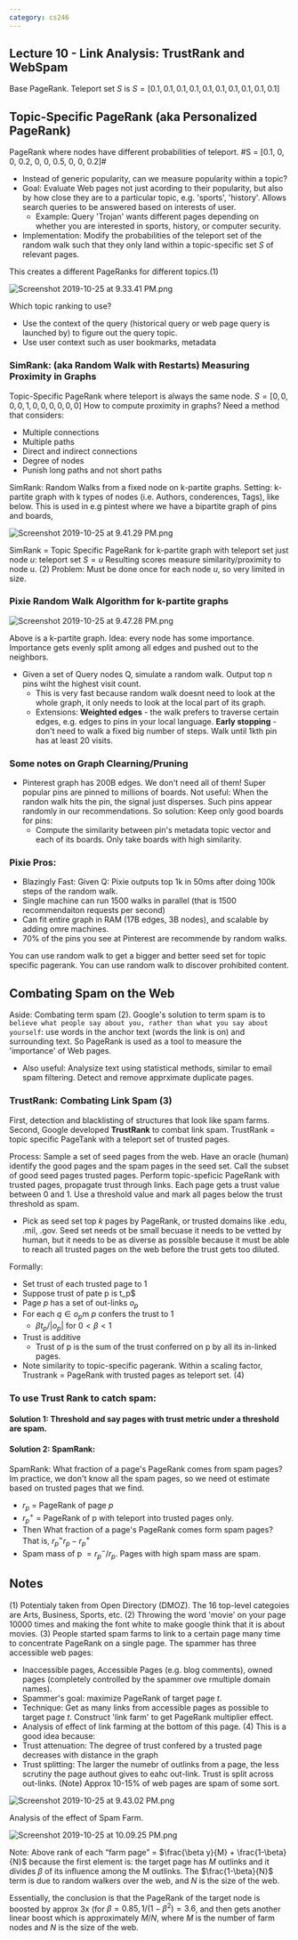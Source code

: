 ```yaml
---
category: cs246
---
```


## Lecture 10 - Link Analysis: TrustRank and WebSpam
Base PageRank. Teleport set $S$ is $S = [0.1, 0.1, 0.1, 0.1, 0.1, 0.1, 0.1, 0.1, 0.1, 0.1]$
## Topic-Specific PageRank (aka Personalized PageRank)
  PageRank where nodes have different probabilities of teleport. #S = [0.1, 0, 0, 0.2, 0, 0, 0.5, 0, 0, 0.2]#
  - Instead of generic popularity, can we measure popularity within a topic?
  - Goal: Evaluate Web pages not just acording to their popularity, but also by how close they are to a particular topic, e.g. 'sports', 'history'. Allows search queries to be answered based on interests of user.
    - Example: Query 'Trojan' wants different pages depending on whether you are interested in sports, history, or computer security.
  - Implementation: Modify the probabilities of the teleport set of the random walk such that they only land within a topic-specific set $S$ of relevant pages. 
  
  This creates a different PageRanks for different topics.(1)

![Screenshot 2019-10-25 at 9.33.41 PM.png](/assets/blog_resources/D5FD5A77E44CD2B2FB329B6A497A1EEE.png)

Which topic ranking to use? 
 - Use the context of the query (historical query or web page query is launched by) to figure out the query topic. 
 - Use user context such as user bookmarks, metadata

### SimRank: (aka Random Walk with Restarts) Measuring Proximity in Graphs 
Topic-Specific PageRank where teleport is always the same node. $S=[0, 0, 0, 0, 1, 0, 0, 0, 0, 0, 0]$
How to compute proximity in graphs? Need a method that considers:
  - Multiple connections
  - Multiple paths
  - Direct and indirect connections
  - Degree of nodes
  - Punish long paths and not short paths
  
SimRank: Random Walks from a fixed node on k-partite graphs.
Setting: k-partite graph with k types of nodes (i.e. Authors, conderences, Tags), like below. This is used in e.g pintest where we have a bipartite graph of pins and boards,

![Screenshot 2019-10-25 at 9.41.29 PM.png](/assets/blog_resources/BF1FEB077BC3DEFF2A7056A882B8A823.png)

SimRank = Topic Specific PageRank for k-partite graph with teleport set just node $u$: teleport set $S={u}$
Resulting scores measure similarity/proximity to node u. (2)
Problem: Must be done once for each node $u$, so very limited in size.

### Pixie Random Walk Algorithm for k-partite graphs

![Screenshot 2019-10-25 at 9.47.28 PM.png](/assets/blog_resources/C258565CC6E85BB37B821F785D57C17A.png)

Above is a k-partite graph.
Idea: every node has some importance. Importance gets evenly split among all edges and pushed out to the neighbors.
- Given a set of Query nodes Q, simulate a random walk. Output top n pins wiht the highest visit count.
  - This is very fast because random walk doesnt need to look at the whole graph, it only needs to look at the local part of its graph.
  - Extensions: **Weighted edges** - the walk prefers to traverse certain edges, e.g. edges to pins in your local language. **Early stopping** - don't need to walk a fixed big number of steps. Walk until 1kth pin has at least 20 visits.

### Some notes on Graph Clearning/Pruning
  - Pinterest graph has 200B edges. We don't need all of them! Super popular pins are pinned to millions of boards. Not useful: When the randon walk hits the pin, the signal just disperses. Such pins appear randomly in our recommendations. So solution: Keep only good boards for pins:
    - Compute the similarity between pin's metadata topic vector and each of its boards. Only take boards with high similarity.

### Pixie Pros:
  - Blazingly Fast: Given Q: Pixie outputs top 1k in 50ms after doing 100k steps of the random walk.
  - Single machine can run 1500 walks in parallel (that is 1500 recommendaiton requests per second)
  - Can fit entire graph in RAM (17B edges, 3B nodes), and scalable by adding omre machines.
  - 70% of the pins you see at Pinterest are recommende by random walks.

You can use random walk to get a bigger and better seed set for topic specific pagerank.
You can use random walk to discover prohibited content. 

## Combating Spam on the Web
Aside: Combating term spam (2). Google's solution to term spam is to `believe what people say about you, rather than what you say about yourself`: use words in the anchor text (words the link is on) and surrounding text. So PageRank is used as a tool to measure the 'importance' of Web pages.
  - Also useful: Analysize text using statistical methods, similar to email spam filtering. Detect and remove apprximate duplicate pages. 

### TrustRank: Combating Link Spam (3)
First, detection and blacklisting of structures that look like spam farms.
Second, Google developed **TrustRank** to combat link spam. TrustRank = topic specific PageTank with a teleport set of trusted pages.

Process: Sample a set of seed pages from the web.
Have an oracle (human) identify the good pages and the spam pages in the seed set. Call the subset of good seed pages trusted pages. Perform topic-speficic PageRank with trusted pages, propagate trust through links. Each page gets a trust value between 0 and 1. Use a threshold value and mark all pages below the trust threshold as spam.
  - Pick as seed set top $k$ pages by PageRank, or trusted domains like .edu, .mil, .gov. Seed set needs ot be small becuase it needs to be vetted by human, but it needs to be as diverse as possible because it must be able to reach all trusted pages on the web before the trust gets too diluted.

Formally: 
  - Set trust of each trusted page to 1
  - Suppose trust of pate p is t_p$
  - Page $p$ has a set of out-links $o_p$
  - For each $q \in o_p$m $p$ confers the trust to $1$
    - $\beta t_p / |o_p|$ for $0< \beta<1$
  - Trust is additive
    - Trust of p is the sum of the trust conferred on p by all its in-linked pages.
  - Note similarity to topic-specific pagerank. Within a scaling factor, Trustrank = PageRank with trusted pages as teleport set. (4)

### To use Trust Rank to catch spam:

#### Solution 1: Threshold and say pages with trust metric under a threshold are spam. 

#### Solution 2: SpamRank: 
SpamRank: What fraction of a page's PageRank comes from spam pages? Im practice, we don't know all the spam pages, so we need ot estimate based on trusted pages that we find.

- $r_p$ = PageRank of page $p$
- $r_p^+$ = PageRank of p with teleport into trusted pages only. 
- Then What fraction of a page's PageRank comes form spam pages? That is, $r_p^= r_p - r_p^+$
- Spam mass of p $= r_p^-/r_p$. Pages with high spam mass are spam.

## Notes
(1) Potentialy taken from Open Directory (DMOZ). The 16 top-level categoies are Arts, Business, Sports, etc.
(2) Throwing the word 'movie' on your page 10000 times and making the font white to make google think that it is about movies.
(3) People started spam farms to link to a certain page many time to concentrate PageRank on a single page. The spammer has three accessible web pages:
  - Inaccessible pages, Accessible Pages (e.g. blog comments), owned pages (completely controlled by the spammer ove rmultiple domain names).
  - Spammer's goal: maximize PageRank of target page $t$.
  - Technique: Get as many links from accessible pages as possible to target page $t$. Construct 'link farm' to get PageRank multiplier effect.
  - Analysis of effect of link farming at the bottom of this page. 
(4) This is a good idea because:
  - Trust attenuation: The degree of trust confered by a trusted page decreases with distance in the graph
  - Trust splitting: The larger the numebr of outlinks from a page, the less scrutiny the page authout gives to eahc out-link. Trust is split across out-links.
(Note) Approx 10-15% of web pages are spam of some sort.

![Screenshot 2019-10-25 at 9.43.02 PM.png](/assets/blog_resources/CA2C75CD42EB1B87629CB543A15ADEEE.png)

Analysis of the effect of Spam Farm. 

![Screenshot 2019-10-25 at 10.09.25 PM.png](/assets/blog_resources/97E5F4FF376A7F72236A64CE9EA4124D.png)

Note: Above rank of each “farm page” = $\frac{\beta y}{M} + \frac{1-\beta}{N}$ because the first element is: the target page has $M$ outlinks and it divides $\beta$ of its influence among the M outlinks. The $\frac{1-\beta}{N}$ term is due to random walkers over the web, and $N$ is the size of the web.

Essentially, the conclusion is that the PageRank of the target node is boosted by approx 3x (for $\beta = 0.85, 1/(1-\beta^2) = 3.6$, and then gets another linear boost which is approximately $M/N$, where $M$ is the number of farm nodes and $N$ is the size of the web.

